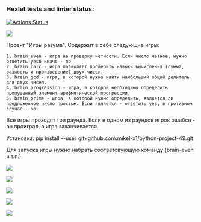 ### Hexlet tests and linter status:
[![Actions Status](https://github.com/mikel-x1/python-project-49/workflows/hexlet-check/badge.svg)](https://github.com/mikel-x1/python-project-49/actions)

<a href="https://codeclimate.com/github/mikel-x1/python-project-49/maintainability"><img src="https://api.codeclimate.com/v1/badges/9d7b964df4d6ce8cf811/maintainability" /></a>

Проект "Игры разума". Содержит в себе следующие игры:

	1. brain_even - игра на проверку четности. Если число четное, нужно ответить yesб иначе - no
	2. brain_calc - игра позволяет проверить навыки вычисления (сумма, разность и произведение) двух чисел.
	3. brain_gcd - игра, в которой нужно найти наибольший общий делитель для двух чисел.
	4. brain_progression - игра, в которой необходимо определить пропущенный элемент арифметической прогрессии.
	5. brain_prime - игра, в которой нужно определить, является ли предложенное число простым. Если является - ответить yes, в противном случае - no.
Все игры проходят три раунда. Если в одном из раундов игрок ошибся - он проиграл, а игра заканчивается.

Установка: pip install --user git+github.com:mikel-x1/python-project-49.git

Для запуска игры нужно набрать соответсвующую команду (brain-even и т.п.)



<a href="https://asciinema.org/a/oucLHeFDrCoLpDck0hnVtqbzD" target="_blank"><img src="https://asciinema.org/a/oucLHeFDrCoLpDck0hnVtqbzD.svg" /></a>

<a href="https://asciinema.org/a/eQHaPvFRFiYoVslrjYZB88f4D" target="_blank"><img src="https://asciinema.org/a/eQHaPvFRFiYoVslrjYZB88f4D.svg" /></a>

<a href="https://asciinema.org/a/3dfgtSh5O41JuBTmMLcrmsImP" target="_blank"><img src="https://asciinema.org/a/3dfgtSh5O41JuBTmMLcrmsImP.svg" /></a>

<a href="https://asciinema.org/a/z261kSdFBr1vnBNsMETWMjlUw" target="_blank"><img src="https://asciinema.org/a/z261kSdFBr1vnBNsMETWMjlUw.svg" /></a>

<a href="https://asciinema.org/a/UCM9Qaz5pmMbJJ4ULPylad3kr" target="_blank"><img src="https://asciinema.org/a/UCM9Qaz5pmMbJJ4ULPylad3kr.svg" /></a>
